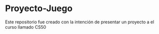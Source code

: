 # Proyecto-Juego
Este repositorio fue creado con la intención de presentar un proyecto a el curso llamado CS50
